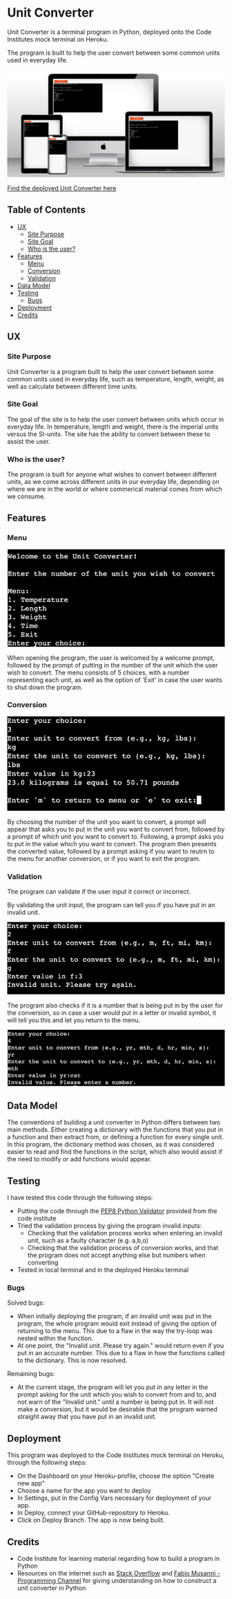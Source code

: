 # Unit Converter 

Unit Converter is a terminal program in Python, deployed onto the Code Institutes mock terminal on Heroku. 

The program is built to help the user convert between some common units used in everyday life. 

![Device mockup of terminal application](assets/docs/images/dev-mockup.png)

[Find the deployed Unit Converter here](https://unit-converter-db3f55df0db8.herokuapp.com/)

## Table of Contents

+ [UX](#ux "UX")
  + [Site Purpose](#site-purpose "Site Purpose")
  + [Site Goal](#site-goal "Site Goal")
  + [Who is the user?](#user "Who is the user?")
+ [Features](#features "Features")
  + [Menu](#menu "Menu")
  + [Conversion](#conversion "Conversion")
  + [Validation](#validation "Validation")
+ [Data Model](#data-model "Data Model")
+ [Testing](#testing "Testing")
  + [Bugs](#bugs "Bugs")
+ [Deployment](#deployment "Deployment")
+ [Credits](#credits "Credits")

## UX

### Site Purpose 

Unit Converter is a program built to help the user convert between some common units used in everyday life, such as temperature, length, weight, as well as calculate between different time units. 

### Site Goal 

The goal of the site is to help the user convert between units which occur in everyday life. In temperature, length and weight, there is the imperial units versus the SI-units. The site has the ability to convert between these to assist the user. 

### Who is the user? 

The program is built for anyone what wishes to convert between different units, as we come across different units in our everyday life, depending on where we are in the world or where commerical material comes from which we consume. 

## Features 

### Menu 

![Image of Welcome prompt and Menu](assets/docs/images/menu.png)

When opening the program, the user is welcomed by a welcome prompt, followed by the prompt of putting in the number of the unit which the user wish to convert. The menu consists of 5 choices, with a number representing each unit, as well as the option of 'Exit' in case the user wants to shut down the program. 

### Conversion 

![Image of performed conversion](assets/docs/images/conversion.png)

By choosing the number of the unit you want to convert, a prompt will appear that asks you to put in the unit you want to convert from, followed by a prompt of which unit you want to convert to. Following, a prompt asks you to put in the value which you want to convert. The program then presents the converted value, followed by a prompt asking if you want to reutrn to the menu for another conversion, or if you want to exit the program. 

### Validation 

The program can validate if the user input it correct or incorrect. 

By validating the unit input, the program can tell you if you have put in an invalid unit. 

![Image of unit validation](assets/docs/images/validation-unit.png)

The program also checks if it is a number that is being put in by the user for the conversion, so in case a user would put in a letter or invalid symbol, it will tell you this and let you return to the menu. 

![Image of number validation](assets/docs/images/validation-number.png)

## Data Model 

The conventions of building a unit converter in Python differs between two main methods. Either creating a dictionary with the functions that you put in a function and then extract from, or defining a function for every single unit.
In this program, the dictionary method was chosen, as it was considered easier to read and find the functions in the script, which also would assist if the need to modify or add functions would appear. 

## Testing 

I have tested this code through the following steps: 

+ Putting the code through the [PEP8 Python Validator](https://pep8ci.herokuapp.com/) provided from the code institute
+ Tried the validation process by giving the program invalid inputs: 
  + Checking that the validation process works when entering an invalid unit, such as a faulty character (e.g. a,b,o)
  + Checking that the validation process of conversion works, and that the program does not accept anything else but numbers when converting
+ Tested in local terminal and in the deployed Heroku terminal 

### Bugs

Solved bugs: 

+ When initially deploying the program, if an invalid unit was put in the program, the whole program would exit instead of giving the option of returning to the menu. This due to a flaw in the way the try-loop was nested within the function. 
+ At one point, the "Invalid unit. Please try again." would return even if you put in an accurate number. This due to a flaw in how the functions called to the dictionary. This is now resolved. 

Remaining bugs: 

+ At the current stage, the program will let you put in any letter in the prompt asking for the unit which you wish to convert from and to, and not warn of the "Invalid unit." until a number is being put in. It will not make a conversion, but it would be desirable that the program warned straight away that you have put in an invalid unit. 

## Deployment 

This program was deployed to the Code Institutes mock terminal on Heroku, through the following steps: 

+ On the Dashboard on your Heroku-profile, choose the option "Create new app" 
+ Choose a name for the app you want to deploy
+ In Settings, put in the Config Vars necessary for deployment of your app. 
+ In Deploy, connect your GitHub-repository to Heroku.
+ Click on Deploy Branch. The app is now being built. 

## Credits

+ Code Institute for learning material regarding how to build a program in Python
+ Resources on the internet such as [Stack Overflow](https://stackoverflow.com/questions/32091117/simple-unit-converter-in-python) and [Fabio Musanni - Programming Channel](https://www.youtube.com/watch?v=jtM9RLAENVE&ab_channel=FabioMusanni-ProgrammingChannel) for giving understanding on how to construct a unit converter in Python 